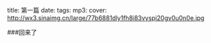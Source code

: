 title: 第一篇
date: 
tags: 
mp3: 
cover: http://wx3.sinaimg.cn/large/77b6881dly1fh8i83vyspj20gv0u0n0e.jpg

###回来了
